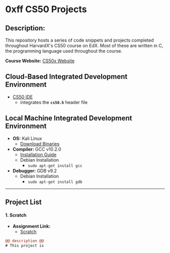 # **0xff CS50 Projects**

## Description:
This repository hosts a series of code snippets and projects completed throughout HarvardX's CS50 course on EdX. Most of these are written in C, the programming language used throughout the course.

**Course Website:** [CS50x Website](https://cs50.harvard.edu/x/2020/)

## Cloud-Based Integrated Development Environment
* [CS50 IDE](https://ide.cs50.io/)
    * integrates the **`cs50.h`** header file

## Local Machine Integrated Development Environment
* **OS:** Kali Linux
    * [Download Binaries](https://cdimage.kali.org/)
* **Compiler:** GCC v10.2.0
    * [Installation Guide](https://gcc.gnu.org/install/)
    * Debian Installation
         * `sudo apt-get install gcc`
* **Debugger:** GDB v9.2
    * Debian Installation
         * `sudo apt-get install gdb`
------------------------------------

## **Project List**
#### **1. Scratch**
* **Assignment Link:**
   * [Scratch](https://cs50.harvard.edu/x/2020/psets/0/scratch/)
 ```diff
@@ description @@
# This project is 
```

